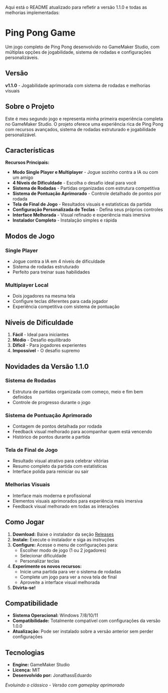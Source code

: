 Aqui está o README atualizado para refletir a versão 1.1.0 e todas as melhorias implementadas:

# Ping Pong Game

Um jogo completo de Ping Pong desenvolvido no GameMaker Studio, com múltiplas opções de jogabilidade, sistema de rodadas e configurações personalizáveis.

## Versão

**v1.1.0** - Jogabilidade aprimorada com sistema de rodadas e melhorias visuais

## Sobre o Projeto

Este é meu segundo jogo e representa minha primeira experiência completa no GameMaker Studio. O projeto oferece uma experiência rica de Ping Pong com recursos avançados, sistema de rodadas estruturado e jogabilidade personalizável.

## Características

**Recursos Principais:**
- **Modo Single Player e Multiplayer** - Jogue sozinho contra a IA ou com um amigo
- **4 Níveis de Dificuldade** - Escolha o desafio ideal para você
- **Sistema de Rodadas** - Partidas organizadas com estrutura competitiva
- **Sistema de Pontuação Aprimorado** - Controle detalhado de pontos por rodada
- **Tela de Final de Jogo** - Resultados visuais e estatísticas da partida
- **Configuração Personalizada de Teclas** - Defina seus próprios controles
- **Interface Melhorada** - Visual refinado e experiência mais imersiva
- **Instalador Completo** - Instalação simples e rápida

## Modos de Jogo

### Single Player
- Jogue contra a IA em 4 níveis de dificuldade
- Sistema de rodadas estruturado
- Perfeito para treinar suas habilidades

### Multiplayer Local
- Dois jogadores na mesma tela
- Configure teclas diferentes para cada jogador
- Experiência competitiva com sistema de pontuação

## Níveis de Dificuldade

1. **Fácil** - Ideal para iniciantes
2. **Médio** - Desafio equilibrado
3. **Difícil** - Para jogadores experientes
4. **Impossível** - O desafio supremo

## Novidades da Versão 1.1.0

### Sistema de Rodadas
- Estrutura de partidas organizada com começo, meio e fim bem definidos
- Controle de progresso durante o jogo

### Sistema de Pontuação Aprimorado
- Contagem de pontos detalhada por rodada
- Feedback visual melhorado para acompanhar quem está vencendo
- Histórico de pontos durante a partida

### Tela de Final de Jogo
- Resultado visual atrativo para celebrar vitórias
- Resumo completo da partida com estatísticas
- Interface polida para reiniciar ou sair

### Melhorias Visuais
- Interface mais moderna e profissional
- Elementos visuais aprimorados para experiência mais imersiva
- Feedback visual melhorado em todas as interações

## Como Jogar

1. **Download:** Baixe o instalador da seção [Releases](https://github.com/JonathasGameDev/ping_pong/releases)
2. **Instale:** Execute o instalador e siga as instruções
3. **Configure:** Acesse o menu de configurações para:
   - Escolher modo de jogo (1 ou 2 jogadores)
   - Selecionar dificuldade
   - Personalizar teclas
4. **Experimente os novos recursos:**
   - Inicie uma partida para ver o sistema de rodadas
   - Complete um jogo para ver a nova tela de final
   - Aproveite a interface visual melhorada
5. **Divirta-se!**

## Compatibilidade

- **Sistema Operacional:** Windows 7/8/10/11
- **Compatibilidade:** Totalmente compatível com configurações da versão 1.0.0
- **Atualização:** Pode ser instalado sobre a versão anterior sem perder configurações

## Tecnologias

- **Engine:** GameMaker Studio
- **Licença:** MIT
- **Desenvolvido por:** JonathassEduardo

*Evoluindo o clássico - Versão com gameplay aprimorado*
